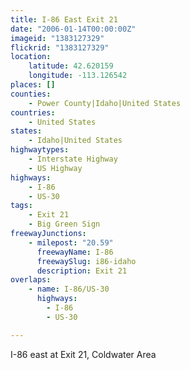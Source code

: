 ```yaml
---
title: I-86 East Exit 21
date: "2006-01-14T00:00:00Z"
imageid: "1383127329"
flickrid: "1383127329"
location:
    latitude: 42.620159
    longitude: -113.126542
places: []
counties:
    - Power County|Idaho|United States
countries:
    - United States
states:
    - Idaho|United States
highwaytypes:
    - Interstate Highway
    - US Highway
highways:
    - I-86
    - US-30
tags:
    - Exit 21
    - Big Green Sign
freewayJunctions:
    - milepost: "20.59"
      freewayName: I-86
      freewaySlug: i86-idaho
      description: Exit 21
overlaps:
    - name: I-86/US-30
      highways:
        - I-86
        - US-30

---
```

I-86 east at Exit 21, Coldwater Area
